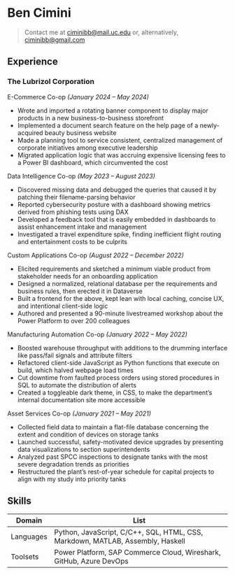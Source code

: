 # Ben Cimini

> Contact me at ciminibb@mail.uc.edu or, alternatively, ciminibb@gmail.com

## Experience

### The Lubrizol Corporation

E-Commerce Co-op _(January 2024 – May 2024)_
- Wrote and imported a rotating banner component to display major products in a new business-to-business storefront
- Implemented a document search feature on the help page of a newly-acquired beauty business website
- Made a planning tool to service consistent, centralized management of corporate initiatives among executive leadership
- Migrated application logic that was accruing expensive licensing fees to a Power BI dashboard, which circumvented the cost

Data Intelligence Co-op _(May 2023 – August 2023)_
- Discovered missing data and debugged the queries that caused it by patching their filename-parsing behavior
- Reported cybersecurity posture with a dashboard showing metrics derived from phishing tests using DAX
- Developed a feedback tool that is easily embedded in dashboards to assist enhancement intake and management
- Investigated a travel expenditure spike, finding inefficient flight routing and entertainment costs to be culprits

Custom Applications Co-op _(August 2022 – December 2022)_
- Elicited requirements and sketched a minimum viable product from stakeholder needs for an onboarding application
- Designed a normalized, relational database per the requirements and business rules, then erected it in Dataverse
- Built a frontend for the above, kept lean with local caching, concise UX, and intentional client-side logic
- Authored and presented a 90-minute livestreamed workshop about the Power Platform to over 200 colleagues

Manufacturing Automation Co-op _(January 2022 – May 2022)_
- Boosted warehouse throughput with additions to the drumming interface like pass/fail signals and attribute filters
- Refactored client-side JavaScript as Python functions that execute on build, which halved webpage load times
- Cut downtime from faulted process orders using stored procedures in SQL to automate the distribution of alerts
- Created a toggleable dark theme, in CSS, to make the department’s internal documentation site more accessible

Asset Services Co-op _(January 2021 – May 2021)_
- Collected field data to maintain a flat-file database concerning the extent and condition of devices on storage tanks
- Launched successful, safety-motivated device upgrades by presenting data visualizations to section superintendents
- Analyzed past SPCC inspections to designate tanks with the most severe degradation trends as priorities
- Restructured the plant’s rest-of-year schedule for capital projects to align with my study into priority tanks

## Skills

| Domain | List |
| ----- | ----- |
| Languages | Python, JavaScript, C/C++, SQL, HTML, CSS, Markdown, MATLAB, Assembly, Haskell |
| Toolsets | Power Platform, SAP Commerce Cloud, Wireshark, GitHub, Azure DevOps |
